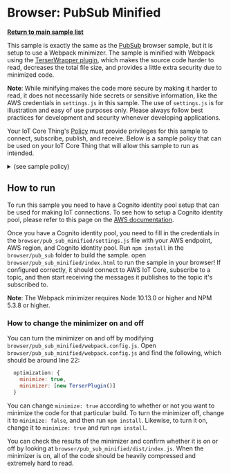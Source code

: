 # Browser: PubSub Minified

[**Return to main sample list**](../../README.md)

This sample is exactly the same as the [PubSub](../pub_sub/README.md) browser sample, but it is setup to use a Webpack minimizer. The sample is minified with Webpack using the [TerserWrapper plugin](https://webpack.js.org/plugins/terser-webpack-plugin/), which makes the source code harder to read, decreases the total file size, and provides a little extra security due to minimized code.

**Note**: While minifying makes the code more secure by making it harder to read, it does not necessarily hide secrets or sensitive information, like the AWS credentials in `settings.js` in this sample. The use of `settings.js` is for illustration and easy of use purposes only. Please always follow best practices for development and security whenever developing applications.

Your IoT Core Thing's [Policy](https://docs.aws.amazon.com/iot/latest/developerguide/iot-policies.html) must provide privileges for this sample to connect, subscribe, publish, and receive. Below is a sample policy that can be used on your IoT Core Thing that will allow this sample to run as intended.

<details>
<summary>(see sample policy)</summary>
<pre>
{
  "Version": "2012-10-17",
  "Statement": [
    {
      "Effect": "Allow",
      "Action": [
        "iot:Publish",
        "iot:Receive"
      ],
      "Resource": [
        "arn:aws:iot:<b>region</b>:<b>account</b>:topic/test/topic"
      ]
    },
    {
      "Effect": "Allow",
      "Action": [
        "iot:Subscribe"
      ],
      "Resource": [
        "arn:aws:iot:<b>region</b>:<b>account</b>:topicfilter/test/topic"
      ]
    },
    {
      "Effect": "Allow",
      "Action": [
        "iot:Connect"
      ],
      "Resource": [
        "arn:aws:iot:<b>region</b>:<b>account</b>:client/test-*"
      ]
    }
  ]
}
</pre>

Replace with the following with the data from your AWS account:
* `<region>`: The AWS IoT Core region where you created your AWS IoT Core thing you wish to use with this sample. For example `us-east-1`.
* `<account>`: Your AWS IoT Core account ID. This is the set of numbers in the top right next to your AWS account name when using the AWS IoT Core website.

Note that in a real application, you may want to avoid the use of wildcards in your ClientID or use them selectively. Please follow best practices when working with AWS on production applications using the SDK. Also, for the purposes of this sample, please make sure your policy allows a client ID of `test-*` to connect or use `--client_id <client ID here>` to send the client ID your policy supports.

</details>

## How to run

To run this sample you need to have a Cognito identity pool setup that can be used for making IoT connections. To see how to setup a Cognito identity pool, please refer to this page on the [AWS documentation](https://docs.aws.amazon.com/cognito/latest/developerguide/tutorial-create-identity-pool.html).

Once you have a Cognito identity pool, you need to fill in the credentials in the `browser/pub_sub_minified/settings.js` file with your AWS endpoint, AWS region, and Cognito identity pool. Run `npm install` in the `browser/pub_sub` folder to build the sample. open `browser/pub_sub_minified/index.html` to run the sample in your browser! If configured correctly, it should connect to AWS IoT Core, subscribe to a topic, and then start receiving the messages it publishes to the topic it's subscribed to.

**Note**: The Webpack minimizer requires Node 10.13.0 or higher and NPM 5.3.8 or higher.

### How to change the minimizer on and off

You can turn the minimizer on and off by modifying `browser/pub_sub_minified/webpack.config.js`. Open `browser/pub_sub_minified/webpack.config.js` and find the following, which should be around line 22:

~~~js
  optimization: {
    minimize: true,
    minimizer: [new TerserPlugin()]
  }
~~~

You can change `minimize: true` according to whether or not you want to minimize the code for that particular build. To turn the minimizer off, change it to `minimize: false`, and then run `npm install`. Likewise, to turn it on, change it to `minimize: true` and run `npm install`.

You can check the results of the minimizer and confirm whether it is on or off by looking at `browser/pub_sub_minified/dist/index.js`. When the minimizer is on, all of the code should be heavily compressed and extremely hard to read.
